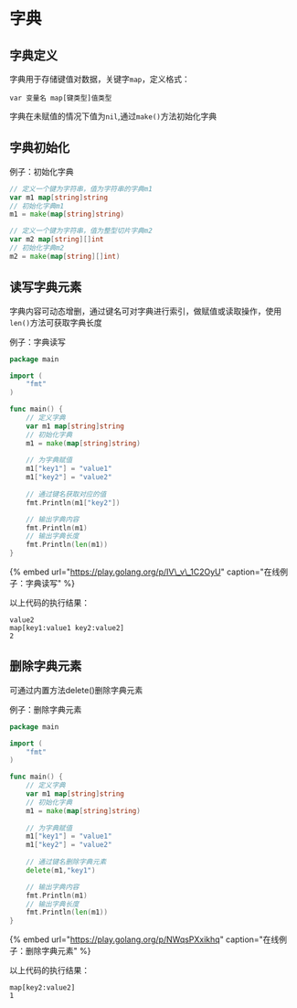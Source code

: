 # 字典

## 字典定义

字典用于存储键值对数据，关键字`map`，定义格式：

```text
var 变量名 map[键类型]值类型
```

字典在未赋值的情况下值为`nil`,通过`make()`方法初始化字典

## 字典初始化

例子：初始化字典

```go
// 定义一个键为字符串，值为字符串的字典m1
var m1 map[string]string
// 初始化字典m1
m1 = make(map[string]string)

// 定义一个键为字符串，值为整型切片字典m2
var m2 map[string][]int
// 初始化字典m2
m2 = make(map[string][]int)
```

## 读写字典元素

字典内容可动态增删，通过键名可对字典进行索引，做赋值或读取操作，使用`len()`方法可获取字典长度

例子：字典读写

```go
package main

import (
	"fmt"
)

func main() {
	// 定义字典
	var m1 map[string]string
	// 初始化字典
	m1 = make(map[string]string)
	
	// 为字典赋值
	m1["key1"] = "value1"
	m1["key2"] = "value2"
	
	// 通过键名获取对应的值
	fmt.Println(m1["key2"])

	// 输出字典内容
	fmt.Println(m1)
	// 输出字典长度
	fmt.Println(len(m1))
}
```

{% embed url="https://play.golang.org/p/IV\_v\_1C2OyU" caption="在线例子：字典读写" %}

以上代码的执行结果：

```text
value2
map[key1:value1 key2:value2]
2
```

## 删除字典元素

可通过内置方法delete\(\)删除字典元素

例子：删除字典元素

```go
package main

import (
	"fmt"
)

func main() {
	// 定义字典
	var m1 map[string]string
	// 初始化字典
	m1 = make(map[string]string)
	
	// 为字典赋值
	m1["key1"] = "value1"
	m1["key2"] = "value2"
	
	// 通过键名删除字典元素
	delete(m1,"key1")

	// 输出字典内容
	fmt.Println(m1)
	// 输出字典长度
	fmt.Println(len(m1))
}
```

{% embed url="https://play.golang.org/p/NWqsPXxikhq" caption="在线例子：删除字典元素" %}

以上代码的执行结果：

```text
map[key2:value2]
1
```





